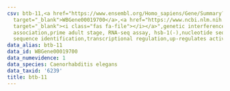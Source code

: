 ```yaml
---
csv: btb-11,<a href="https://www.ensembl.org/Homo_sapiens/Gene/Summary?db=core;g=WBGene00019700"
  target="_blank">WBGene00019700</a>,<a href="https://www.ncbi.nlm.nih.gov/pubmed/30894454"
  target="_blank"><i class="fas fa-file"></i></a>",genetic interference,functional
  association,prime adult stage, RNA-seq assay, hsb-1(-),nucleotide sequence identification,nucleotide
  sequence identification,transcriptional regulation,up-regulates activity
data_alias: btb-11
data_id: WBGene00019700
data_numevidence: 1
data_species: Caenorhabditis elegans
data_taxid: '6239'
title: btb-11
---
```


